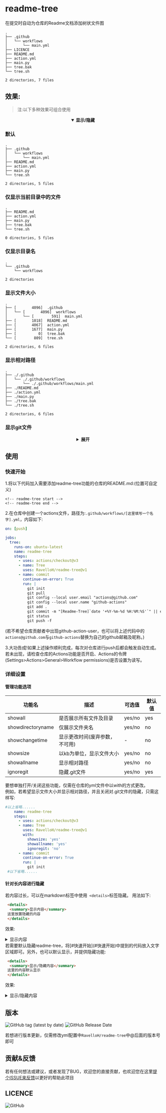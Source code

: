 # readme-tree
在提交时自动为仓库的Readme文档添加树状文件图

<!-- readme-tree start -->
```
.
├── .github
│   └── workflows
│       └── main.yml
├── LICENCE
├── README.md
├── action.yml
├── main.py
├── tree.bak
└── tree.sh

2 directories, 7 files
```
<!-- readme-tree end -->
## 效果:
> 注:以下多种效果可组合使用
 <details open>
  <summary align="center"> <b> 显示/隐藏 </b> </summary>
  
### 默认

```
.
├── .github
│   └── workflows
│       └── main.yml
├── README.md
├── action.yml
├── main.py
└── tree.sh

2 directories, 5 files
```

### 仅显示当前目录中的文件

```
.
├── README.md
├── action.yml
├── main.py
├── tree.bak
└── tree.sh

0 directories, 5 files
```

### 仅显示目录名

```
.
└── .github
    └── workflows
    
2 directories
```

### 显示文件大小

```
.
├── [       4096]  .github
│   └── [       4096]  workflows
│       └── [        591]  main.yml
├── [       1018]  README.md
├── [       4067]  action.yml
├── [       1677]  main.py
├── [          0]  tree.bak
└── [        809]  tree.sh

2 directories, 6 files
```

### 显示相对路径

```
.
├── ./.github
│   └── ./.github/workflows
│       └── ./.github/workflows/main.yml
├── ./README.md
├── ./action.yml
├── ./main.py
├── ./tree.bak
└── ./tree.sh

2 directories, 6 files
```

### 显示git文件

 <details>
  <summary align="center"> <b> 展开 </b> </summary>
    
```
.
├── .git
│   ├── FETCH_HEAD
│   ├── HEAD
│   ├── branches
│   ├── config
│   ├── description
│   ├── hooks
│   │   ├── applypatch-msg.sample
│   │   ├── commit-msg.sample
│   │   ├── fsmonitor-watchman.sample
│   │   ├── post-update.sample
│   │   ├── pre-applypatch.sample
│   │   ├── pre-commit.sample
│   │   ├── pre-merge-commit.sample
│   │   ├── pre-push.sample
│   │   ├── pre-rebase.sample
│   │   ├── pre-receive.sample
│   │   ├── prepare-commit-msg.sample
│   │   ├── push-to-checkout.sample
│   │   └── update.sample
│   ├── index
│   ├── info
│   │   └── exclude
│   ├── logs
│   │   ├── HEAD
│   │   └── refs
│   │       ├── heads
│   │       │   └── main
│   │       └── remotes
│   │           └── origin
│   │               └── main
│   ├── objects
│   │   ├── 32
│   │   │   └── 91e7de4715c57b39dd04cda52b7fd42f9f3fb7
│   │   ├── 3c
│   │   │   └── 00233aaca2704ff5eb8b59ea5d3cb00bf4a170
│   │   ├── 61
│   │   │   └── 365f6c6bf64e9e8b5a81f2d6161b29f30e3ac0
│   │   ├── 65
│   │   │   └── f2274944ed41c8f1f3b23f62d654329e018c65
│   │   ├── 75
│   │   │   └── 8e46b40b670dd33c53758979256da27cb3cb4b
│   │   ├── 93
│   │   │   └── cb9b7c5a3a5e0e3c36152b091bf9f84f9fc60e
│   │   ├── bc
│   │   │   └── fcd82886eb8f9ae9e1c95337f6a3a12f767e8a
│   │   ├── bf
│   │   │   └── a8b87102f67ff125f87ef1b8f20eaeb2601e75
│   │   ├── cc
│   │   │   └── 0f3f0697c757e92a3fef16fa5624c2e882bf1a
│   │   ├── info
│   │   └── pack
│   ├── refs
│   │   ├── heads
│   │   │   └── main
│   │   ├── remotes
│   │   │   └── origin
│   │   │       └── main
│   │   └── tags
│   └── shallow
├── .github
│   └── workflows
│       └── main.yml
├── README.md
├── action.yml
├── main.py
├── tree.bak
└── tree.sh

28 directories, 40 files
```
    
  </details>
</details>

## 使用  
### 快速开始  
1.将以下代码加入需要添加readme-tree功能的仓库的README.md:(位置可自定义)
```
<!-- readme-tree start -->
<!-- readme-tree end -->
```
2.在仓库中创建一个actions文件，路径为:`.github/workflows/[这里填写一个名字].yml`，内容如下:
``` yml
on: [push]

jobs:
  tree:
    runs-on: ubuntu-latest
    name: readme-tree
    steps:
      - uses: actions/checkout@v3
      - name: Tree
        uses: RavelloH/readme-tree@v1
      - name: commit
        continue-on-error: True
        run: |
          git init
          git pull
          git config --local user.email "actions@github.com"
          git config --local user.name "github-actions"
          git add .
          git commit -m "[Readme-Tree]`date '+%Y-%m-%d %H:%M:%S'`" || exit
          git status
          git push -f
```  

(若不希望仓库贡献者中出现github-action-user，也可以将上述代码中的`actions@github.com`与`github-actions`替换为自己的github邮箱及昵称。)

3.大功告成!如果上述操作顺利完成，每次对仓库进行push后都会触发自动生成。若未出现，请检查仓库的Actions功能是否开启、Actions的令牌(Settings>Actions>General>Workflow permissions)是否设置为读写。

### 详细设置
#### 管理功能选项
| 功能名             | 描述                            | 可选值  | 默认值  |
|-------------------|--------------------------------|--------|--------|
| showall           | 是否展示所有文件及目录             | yes/no | yes    |
| showdirectoryname | 仅展示文件夹名                    | yes/no | no     |
| showchangetime    | 显示更改时间(废弃参数，不可用)       | -      | no     |
| showsize          | 以kb为单位，显示文件大小            | yes/no | no     |
| showallname       | 显示相对路径                      | yes/no | no     |
| ignoregit         | 隐藏.git文件                     | yes/no | yes    |
要想单独打开/关闭这些功能，仅需在仓库的yml文件中以with的方式更改。  
例如，若希望显示文件大小并显示相对路径，并且关闭对.git文件的隐藏，只需这样写:  
``` yml
#以上省略......
    name: readme-tree
    steps:
      - uses: actions/checkout@v3
      - name: Tree
        uses: RavelloH/readme-tree@v1
        with:
          showsize: 'yes'
          showallname: 'yes'
          ignoregit: 'no'
      - name: commit
        continue-on-error: True
        run: |
          git init
 #以下省略......
 ```
#### 针对长内容进行隐藏
若内容过长，可以在markdown标签中使用` <details>`标签隐藏。 用法如下:

``` html
 <details> 
  <summary>显示内容</summary>
 这里放置隐藏的内容
 </details>
```

效果:
<details> 
  <summary>显示内容</summary>
 这里放置隐藏的内容
 </details>
若需要默认隐藏readme-tree，将[#快速开始](#快速开始)中提到的代码放入文字区域即可。另外，也可以默认显示，并提供隐藏功能:

``` html
 <details> 
  <summary>显示/隐藏内容</summary>
 这里的内容默认显示
 </details>
```

效果:
<details> 
  <summary>显示/隐藏内容</summary>
 这里的内容默认显示
 </details>
 
## 版本
![GitHub tag (latest by date)](https://img.shields.io/github/v/tag/ravelloh/readme-tree?label=latest%20%2F%20%E6%9C%80%E6%96%B0%E7%89%88%E6%9C%AC&style=for-the-badge)
![GitHub Release Date](https://img.shields.io/github/release-date/RavelloH/readme-tree?style=for-the-badge)

若想进行版本更新，仅需修改yml配置中`RavelloH/readme-tree`中@后面的版本号即可

## 贡献&反馈
若有任何想法或建议，或者发现了BUG，欢迎您的直接贡献，也欢迎您在这里[提个ISSUE来反馈]()以更好的帮助此项目
## LICENCE
![GitHub](https://img.shields.io/github/license/ravelloh/readme-tree?style=for-the-badge)

